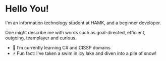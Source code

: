 # Hello You!

I'm an information technology student at HAMK, 
and a beginner developer.

One might describe me with words such as 
goal-directed, efficient, outgoing, teamplayer and curious.

- 🌱 I’m currently learning C# and CISSP domains
- ⚡ Fun fact: I've taken a swim in icy lake and diven into a pile of snow!




<!--
**sarpendal/sarpendal** is a ✨ _special_ ✨ repository because its `README.md` (this file) appears on your GitHub profile.

Here are some ideas to get you started:

- 🔭 I’m currently working on ...
- 🌱 I’m currently learning ...
- 👯 I’m looking to collaborate on ...
- 🤔 I’m looking for help with ...
- 💬 Ask me about ...
- 📫 How to reach me: ...
- 😄 Pronouns: ...
- ⚡ Fun fact: ...
-->
